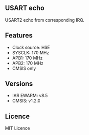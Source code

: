 ## USART echo

USART2 echo from corresponding IRQ.

## Features
 - Clock source: HSE
 - SYSCLK: 170 MHz
 - APB1: 170 MHz
 - APB2: 170 MHz
 - CMSIS only

## Versions
  - IAR EWARM: v8.5
  - CMSIS: v1.2.0

## Licence
MIT Licence
